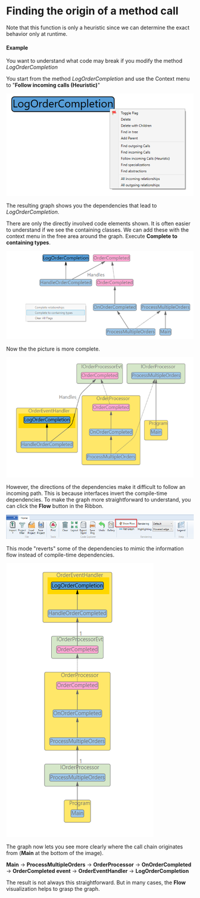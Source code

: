 # Finding the origin of a method call

Note that this function is only a heuristic since we can determine the exact behavior only at runtime.

#### Example ####

You want to understand what code may break if you modify the method *LogOrderCompletion*

You start from the method *LogOrderCompletion* and use the Context menu to "**Follow incoming calls (Heuristic)**"

![](Images/example-start.png)



The resulting graph shows you the dependencies that lead to *LogOrderCompletion*.

There are only the directly involved code elements shown. It is often easier to understand if we see the containing classes. We can add these with the context menu in the free area around the graph. Execute **Complete to containing types**.



![](Images/example-call-graph2.png)



Now the the picture is more complete.



![](Images/example-compile-time-dependencies2.png)

However, the directions of the dependencies make it difficult to follow an incoming path. This is because interfaces invert the compile-time dependencies. To make the graph more straightforward to understand, you can click the **Flow** button in the Ribbon. 



![](Images/ribbon-flow.png)



This mode "reverts" some of the dependencies to mimic the information flow instead of compile-time dependencies.



![](Images/example-information-flow2.png)

The graph now lets you see more clearly where the call chain originates from (**Main** at the bottom of the image).

**Main** → **ProcessMultipleOrders** → **OrderProcessor** → **OnOrderCompleted** → 
**OrderCompleted event** → **OrderEventHandler** → **LogOrderCompletion**



The result is not always this straightforward. But in many cases, the **Flow** visualization helps to grasp the graph.
